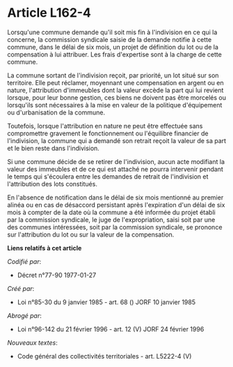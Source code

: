 # Article L162-4

Lorsqu'une commune demande qu'il soit mis fin à l'indivision en ce qui la concerne, la commission syndicale saisie de la
demande notifie à cette commune, dans le délai de six mois, un projet de définition du lot ou de la compensation à lui
attribuer. Les frais d'expertise sont à la charge de cette commune.

La commune sortant de l'indivision reçoit, par priorité, un lot situé sur son territoire. Elle peut réclamer, moyennant une
compensation en argent ou en nature, l'attribution d'immeubles dont la valeur excède la part qui lui revient lorsque, pour
leur bonne gestion, ces biens ne doivent pas être morcelés ou lorsqu'ils sont nécessaires à la mise en valeur de la politique
d'équipement ou d'urbanisation de la commune.

Toutefois, lorsque l'attribution en nature ne peut être effectuée sans compromettre gravement le fonctionnement ou
l'équilibre financier de l'indivision, la commune qui a demandé son retrait reçoit la valeur de sa part et le bien reste dans
l'indivision.

Si une commune décide de se retirer de l'indivision, aucun acte modifiant la valeur des immeubles et de ce qui est attaché ne
pourra intervenir pendant le temps qui s'écoulera entre les demandes de retrait de l'indivision et l'attribution des lots
constitués.

En l'absence de notification dans le délai de six mois mentionné au premier alinéa ou en cas de désaccord persistant après
l'expiration d'un délai de six mois à compter de la date où la commune a été informée du projet établi par la commission
syndicale, le juge de l'expropriation, saisi soit par une des communes intéressées, soit par la commission syndicale, se
prononce sur l'attribution du lot ou sur la valeur de la compensation.

**Liens relatifs à cet article**

_Codifié par_:

  - Décret n°77-90 1977-01-27

_Créé par_:

  - Loi n°85-30 du 9 janvier 1985 - art. 68 () JORF 10 janvier 1985

_Abrogé par_:

  - Loi n°96-142 du 21 février 1996 - art. 12 (V) JORF 24 février 1996

_Nouveaux textes_:

  - Code général des collectivités territoriales - art. L5222-4 (V)
